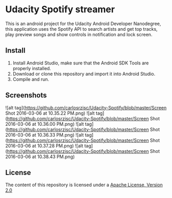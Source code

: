 # Udacity Spotify streamer
This is an android project for the Udacity Android Developer Nanodegree, this application uses the Spotify API to search artists and get top tracks, play preview songs and show controls in notification and lock screen. 

## Install
1. Install Android Studio, make sure that the Android SDK Tools are properly installed.
2. Download or clone this repository and import it into Android Studio.
3. Compile and run.

## Screenshots
![alt tag](https://github.com/carlosrzisc/Udacity-Spotify/blob/master/Screen Shot 2016-03-06 at 10.35.22 PM.png)
![alt tag](https://github.com/carlosrzisc/Udacity-Spotify/blob/master/Screen Shot 2016-03-06 at 10.36.00 PM.png)
![alt tag](https://github.com/carlosrzisc/Udacity-Spotify/blob/master/Screen Shot 2016-03-06 at 10.36.33 PM.png)
![alt tag](https://github.com/carlosrzisc/Udacity-Spotify/blob/master/Screen Shot 2016-03-06 at 10.37.28 PM.png)
![alt tag](https://github.com/carlosrzisc/Udacity-Spotify/blob/master/Screen Shot 2016-03-06 at 10.38.43 PM.png)

## License
The content of this repository is licensed under a [Apache License, Version 2.0](http://www.apache.org/licenses/LICENSE-2.0)
